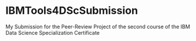 # IBMTools4DScSubmission
My Submission for the Peer-Review Project of the second course of the IBM Data Science Specialization Certificate
